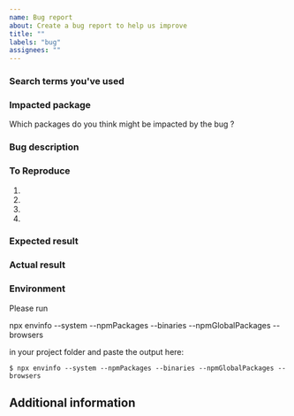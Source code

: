 ```yaml
---
name: Bug report
about: Create a bug report to help us improve
title: ""
labels: "bug"
assignees: ""
---
```


<!--
Thank you for reporting an issue.

Please fill in as much of the template below as you're able. Feel free to delete any section you want to skip.
-->

### Search terms you've used

<!-- What search terms have you used to check whether this bug was already reported? -->

### Impacted package

Which packages do you think might be impacted by the bug ?

### Bug description

<!-- A short description of what the problem is. -->

### To Reproduce

1.
2.
3.
4.

### Expected result

<!-- A clear and concise description of what you expected to happen -->

### Actual result

<!-- A description of what actually happened -->

### Environment

Please run

npx envinfo --system --npmPackages --binaries --npmGlobalPackages --browsers

in your project folder and paste the output here:

```
$ npx envinfo --system --npmPackages --binaries --npmGlobalPackages --browsers
```

## Additional information

<!-- Add any other relevant information that might be useful to understand and find a solution to the problem -->
